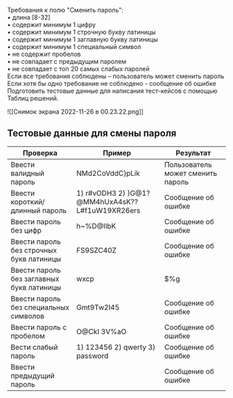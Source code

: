Требования к полю "Сменить пароль":  
• длина [8-32]  
• содержит минимум 1 цифру  
• содержит минимум 1 строчную букву латиницы  
• содержит минимум 1 заглавную букву латиницы  
• содержит минимум 1 специальный символ  
• не содержит пробелов  
• не совпадает с предыдущим паролем  
• не совпадает с топ 20 самых слабых паролей  
Если все требования соблюдены – пользователь может сменить пароль  
Если хотя бы одно требование не соблюдено - сообщение об ошибке  
Подготовить тестовые данные для написания тест-кейсов с помощью Таблиц решений.

![[Снимок экрана 2022-11-26 в 00.23.22.png]]

## Тестовые данные для смены пароля
|Проверка |Пример |Результат|
|---|---|---|
|Ввести валидный пароль|NMd2CoVddC}pLik|Пользователь может сменить пароль|
|Ввести короткий/длинный пароль|1) r#vODH3 2) }G@1?@MM4hUxA4sK??L#f1uW19XR26ers|Сообщение об ошибке|
|Ввести пароль без цифр|h~%D@IlbK|Сообщение об ошибке|
|Ввести пароль без строчных букв латиницы|FS9SZC40Z|Сообщение об ошибке|
|Ввести пароль без заглавных букв латиницы|wxcp|$%g|80y8h5{r%t91m#jhq3{fg0|Сообщение об ошибке|
|Ввести пароль без специальных символов|Gmt9Tw2l45|Сообщение об ошибке|
|Ввести пароль с пробелом|O@CkI 3V%aO|Сообщение об ошибке|
|Вести слабый пароль| 1) 123456 2) qwerty 3) password|Сообщение об ошибке|
|Ввести предыдущий пароль||Сообщение об ошибке|
